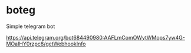 # boteg

Simple telegram bot

https://api.telegram.org/bot684490980:AAFLmComOWytWMops7yw4G-MOaIHY0rzpc8/getWebhookInfo
